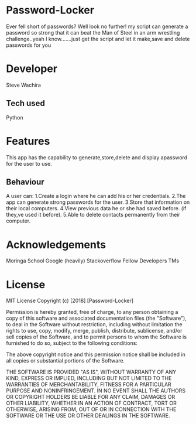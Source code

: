 # Password-Locker
Ever fell short of passwords? Well look no further! my script can generate a password so strong that it can beat the Man of Steel in an arm wrestling challenge..yeah I know.......just get the script and let it make,save and delete passwords for you

# Developer
Steve Wachira 

## Tech used
Python

# Features 
This app has the capability to generate,store,delete and display apassword for the user to use.

## Behaviour
A user can:
 1.Create a login where he can add his or her credentials.
 2.The app can generate strong passwords for the user.
 3.Store that information on their local computers.
 4.View previous data he or she had saved before. (if they,ve used it before).
 5.Able to delete contacts permanently from their computer.

# Acknowledgements
Moringa School
Google (heavily)
Stackoverflow
Fellow Developers
TMs

# License
 MIT License
Copyright (c) [2018] [Password-Locker]

Permission is hereby granted, free of charge, to any person obtaining a copy of this software and associated documentation files (the "Software"), to deal in the Software without restriction, including without limitation the rights to use, copy, modify, merge, publish, distribute, sublicense, and/or sell copies of the Software, and to permit persons to whom the Software is furnished to do so, subject to the following conditions:

The above copyright notice and this permission notice shall be included in all copies or substantial portions of the Software.

THE SOFTWARE IS PROVIDED "AS IS", WITHOUT WARRANTY OF ANY KIND, EXPRESS OR IMPLIED, INCLUDING BUT NOT LIMITED TO THE WARRANTIES OF MERCHANTABILITY, FITNESS FOR A PARTICULAR PURPOSE AND NONINFRINGEMENT. IN NO EVENT SHALL THE AUTHORS OR COPYRIGHT HOLDERS BE LIABLE FOR ANY CLAIM, DAMAGES OR OTHER LIABILITY, WHETHER IN AN ACTION OF CONTRACT, TORT OR OTHERWISE, ARISING FROM, OUT OF OR IN CONNECTION WITH THE SOFTWARE OR THE USE OR OTHER DEALINGS IN THE SOFTWARE.
